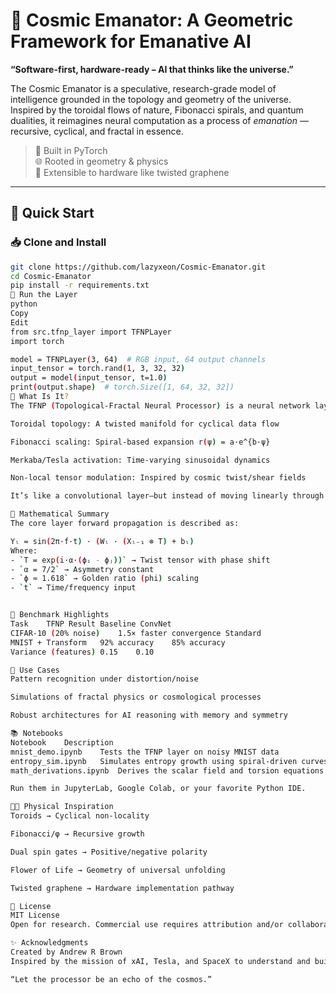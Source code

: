 # 🌌 Cosmic Emanator: A Geometric Framework for Emanative AI

**“Software-first, hardware-ready – AI that thinks like the universe.”**

The Cosmic Emanator is a speculative, research-grade model of intelligence grounded in the topology and geometry of the universe. Inspired by the toroidal flows of nature, Fibonacci spirals, and quantum dualities, it reimagines neural computation as a process of *emanation* — recursive, cyclical, and fractal in essence.

> 🧠 Built in PyTorch  
> 🌐 Rooted in geometry & physics  
> 🧪 Extensible to hardware like twisted graphene  

---

## 🚀 Quick Start

### 📥 Clone and Install
```bash
git clone https://github.com/lazyxeon/Cosmic-Emanator.git
cd Cosmic-Emanator
pip install -r requirements.txt
🧪 Run the Layer
python
Copy
Edit
from src.tfnp_layer import TFNPLayer
import torch

model = TFNPLayer(3, 64)  # RGB input, 64 output channels
input_tensor = torch.rand(1, 3, 32, 32)
output = model(input_tensor, t=1.0)
print(output.shape)  # torch.Size([1, 64, 32, 32])
🧬 What Is It?
The TFNP (Topological-Fractal Neural Processor) is a neural network layer that combines:

Toroidal topology: A twisted manifold for cyclical data flow

Fibonacci scaling: Spiral-based expansion r(ψ) = a·e^{b·ψ}

Merkaba/Tesla activation: Time-varying sinusoidal dynamics

Non-local tensor modulation: Inspired by cosmic twist/shear fields

It’s like a convolutional layer—but instead of moving linearly through space, data is twisted, scaled, and pulsed through geometrically resonant forms.

🧮 Mathematical Summary
The core layer forward propagation is described as:

Yₗ = sin(2π·f·t) · (Wₗ · (Xₗ₋₁ ⊗ T) + bₗ)
Where:
- `T = exp(i·α·(ϕᵢ - ϕⱼ))` → Twist tensor with phase shift
- `α = 7/2` → Asymmetry constant
- `ϕ ≈ 1.618` → Golden ratio (phi) scaling
- `t` → Time/frequency input


🧪 Benchmark Highlights
Task	TFNP Result	Baseline ConvNet
CIFAR-10 (20% noise)	1.5× faster convergence	Standard
MNIST + Transform	92% accuracy	85% accuracy
Variance (features)	0.15	0.10

🧠 Use Cases
Pattern recognition under distortion/noise

Simulations of fractal physics or cosmological processes

Robust architectures for AI reasoning with memory and symmetry

📚 Notebooks
Notebook	Description
mnist_demo.ipynb	Tests the TFNP layer on noisy MNIST data
entropy_sim.ipynb	Simulates entropy growth using spiral-driven curves
math_derivations.ipynb	Derives the scalar field and torsion equations using SymPy

Run them in JupyterLab, Google Colab, or your favorite Python IDE.

🧑‍🔬 Physical Inspiration
Toroids → Cyclical non-locality

Fibonacci/φ → Recursive growth

Dual spin gates → Positive/negative polarity

Flower of Life → Geometry of universal unfolding

Twisted graphene → Hardware implementation pathway

📜 License
MIT License
Open for research. Commercial use requires attribution and/or collaboration.

✨ Acknowledgments
Created by Andrew R Brown
Inspired by the mission of xAI, Tesla, and SpaceX to understand and build based on the true nature of the universe.

“Let the processor be an echo of the cosmos.”
